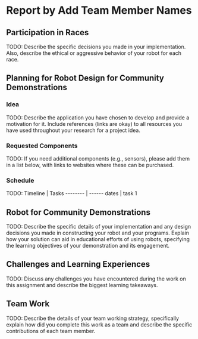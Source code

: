 # Report by Add Team Member Names

## Participation in Races

TODO: Describe the specific decisions you made in your implementation. Also, describe the ethical or aggressive behavior of your robot for each race.

## Planning for Robot Design for Community Demonstrations

### Idea

TODO: Describe the application you have chosen to develop and provide a motivation for it. Include references (links are okay) to all resources you have used throughout your research for a project idea.

### Requested Components

TODO: If you need additional components (e.g., sensors), please add them in a list below, with links to websites where these can be purchased.

### Schedule

TODO: Timeline | Tasks -------- | ------ dates | task 1

## Robot for Community Demonstrations

TODO: Describe the specific details of your implementation and any design decisions you made in constructing your robot and your programs. Explain how your solution can aid in educational efforts of using robots, specifying the learning objectives of your demonstration and its engagement.

## Challenges and Learning Experiences

TODO: Discuss any challenges you have encountered during the work on this assignment and describe the biggest learning takeaways.

## Team Work

TODO: Describe the details of your team working strategy, specifically explain how did you complete this work as a team and describe the specific contributions of each team member.

